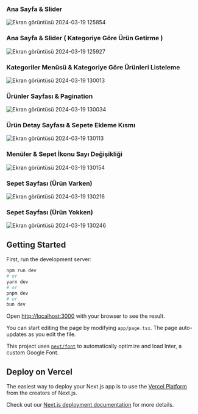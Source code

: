 ### Ana Sayfa & Slider
![Ekran görüntüsü 2024-03-19 125854](https://github.com/sdnrcvk/CommerceLab-Next-Task/assets/58807892/75c14543-30b4-4ec5-ba34-792c628de741)

### Ana Sayfa & Slider ( Kategoriye Göre Ürün Getirme )
![Ekran görüntüsü 2024-03-19 125927](https://github.com/sdnrcvk/CommerceLab-Next-Task/assets/58807892/4ad6e746-a4d2-43bf-b0fa-8c81a6874de8)

###  Kategoriler Menüsü & Kategoriye Göre Ürünleri Listeleme 
![Ekran görüntüsü 2024-03-19 130013](https://github.com/sdnrcvk/CommerceLab-Next-Task/assets/58807892/8c9de108-aa59-42cb-85f9-0a480d67c3ae)

### Ürünler Sayfası & Pagination
![Ekran görüntüsü 2024-03-19 130034](https://github.com/sdnrcvk/CommerceLab-Next-Task/assets/58807892/8065c123-31e3-46cf-b7dc-8d977b5dbeb3)

### Ürün Detay Sayfası & Sepete Ekleme Kısmı
![Ekran görüntüsü 2024-03-19 130113](https://github.com/sdnrcvk/CommerceLab-Next-Task/assets/58807892/a59ef79e-529f-4128-bd7f-f8142c55f355)

### Menüler & Sepet İkonu Sayı Değişikliği
![Ekran görüntüsü 2024-03-19 130154](https://github.com/sdnrcvk/CommerceLab-Next-Task/assets/58807892/43182991-8fb9-40bc-83b1-78f431960e6e)

### Sepet Sayfası (Ürün Varken)
![Ekran görüntüsü 2024-03-19 130216](https://github.com/sdnrcvk/CommerceLab-Next-Task/assets/58807892/65421d40-5f7d-4611-94fb-a1d42884ce33)

### Sepet Sayfası (Ürün Yokken)
![Ekran görüntüsü 2024-03-19 130246](https://github.com/sdnrcvk/CommerceLab-Next-Task/assets/58807892/74d088f3-c932-4417-85cd-b3307aed33b1)

## Getting Started

First, run the development server:

```bash
npm run dev
# or
yarn dev
# or
pnpm dev
# or
bun dev
```

Open [http://localhost:3000](http://localhost:3000) with your browser to see the result.

You can start editing the page by modifying `app/page.tsx`. The page auto-updates as you edit the file.

This project uses [`next/font`](https://nextjs.org/docs/basic-features/font-optimization) to automatically optimize and load Inter, a custom Google Font.



## Deploy on Vercel

The easiest way to deploy your Next.js app is to use the [Vercel Platform](https://vercel.com/new?utm_medium=default-template&filter=next.js&utm_source=create-next-app&utm_campaign=create-next-app-readme) from the creators of Next.js.

Check out our [Next.js deployment documentation](https://nextjs.org/docs/deployment) for more details.
